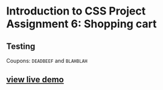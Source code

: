 # Introduction to CSS Project Assignment 6: Shopping cart

## Testing

Coupons: `DEADBEEF` and `BLAHBLAH`

## [view live demo](https://rafuka.github.io/ShoppingCart/)
